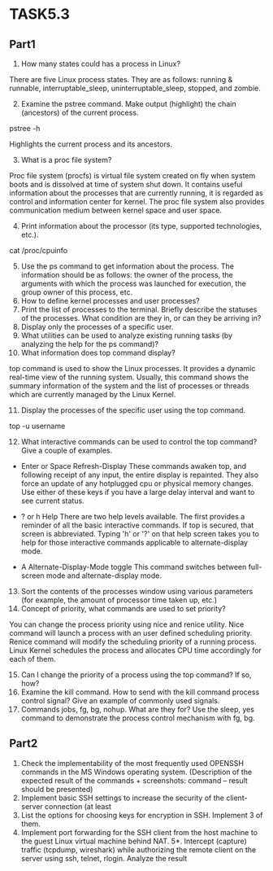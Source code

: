 # TASK5.3
## Part1
1. How many states could has a process in Linux?

There are five Linux process states. They are as follows: running & runnable, interruptable_sleep, uninterruptable_sleep, stopped, and zombie.

2. Examine the pstree command. Make output (highlight) the chain (ancestors) of the current 
process.

pstree -h

Highlights the current process and its ancestors.

3. What is a proc file system?

Proc file system (procfs) is virtual file system created on fly when system boots and is dissolved at time of system shut down.
It contains useful information about the processes that are currently running, it is regarded as control and information center for kernel.
The proc file system also provides communication medium between kernel space and user space.

4. Print information about the processor (its type, supported technologies, etc.).

cat /proc/cpuinfo

5. Use the ps command to get information about the process. The information should be as 
follows: the owner of the process, the arguments with which the process was launched for 
execution, the group owner of this process, etc.
6. How to define kernel processes and user processes?
7. Print the list of processes to the terminal. Briefly describe the statuses of the processes. 
What condition are they in, or can they be arriving in?
8. Display only the processes of a specific user.
9. What utilities can be used to analyze existing running tasks (by analyzing the help for the ps 
command)?
10. What information does top command display?

top command is used to show the Linux processes. It provides a dynamic real-time view of the running system. Usually, this command shows the summary information of the system and the list of processes or threads which are currently managed by the Linux Kernel.

11. Display the processes of the specific user using the top command.

top -u username

12. What interactive commands can be used to control the top command? Give a couple of 
examples.

- Enter or Space
Refresh-Display
These commands awaken top, and following receipt of any input, the entire display is repainted. They also force an update of any hotplugged cpu or physical memory changes.
Use either of these keys if you have a large delay interval and want to see current status.
  
- ? or h
Help
There are two help levels available. The first provides a reminder of all the basic interactive commands. If top is secured, that screen is abbreviated.
Typing 'h' or '?' on that help screen takes you to help for those interactive commands applicable to alternate-display mode.

- A
Alternate-Display-Mode toggle
This command switches between full-screen mode and alternate-display mode.
  
13. Sort the contents of the processes window using various parameters (for example, the 
amount of processor time taken up, etc.)
14. Concept of priority, what commands are used to set priority?

You can change the process priority using nice and renice utility. Nice command will launch a process with an user defined scheduling priority. Renice command will modify the scheduling priority of a running process. Linux Kernel schedules the process and allocates CPU time accordingly for each of them.

15. Can I change the priority of a process using the top command? If so, how?
16. Examine the kill command. How to send with the kill command
process control signal? Give an example of commonly used signals.
17. Commands jobs, fg, bg, nohup. What are they for? Use the sleep, yes command to 
demonstrate the process control mechanism with fg, bg.
## Part2
1. Check the implementability of the most frequently used OPENSSH commands in the MS 
Windows operating system. (Description of the expected result of the commands + 
screenshots: command – result should be presented)
2. Implement basic SSH settings to increase the security of the client-server connection (at least 
3. List the options for choosing keys for encryption in SSH. Implement 3 of them.
4. Implement port forwarding for the SSH client from the host machine to the guest Linux 
virtual machine behind NAT.
5*. Intercept (capture) traffic (tcpdump, wireshark) while authorizing the remote client on the 
server using ssh, telnet, rlogin. Analyze the result
